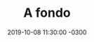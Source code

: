 ---
layout: post
category: Coqueto Escenario
date: 2019-10-08 11:30:00 -0300
title: A fondo
image: https://oceano.uy/api/images/programas/TodoPasa/malelubo.PNG
summary: Lubo Adusto Freire conoció a Malena Castaldi, con quien compartió información, como el ruso que denunció a Apple por "convertirle" en homosexual. De yapa un cuestionario a fondo, con datos íntimos
file: https://audios.oceanofm.com/programas/TodoPasa/19-10-082amaanaMalenaCastaldiCoquetoescenario.mp3
duration: 23:10
oceanourl: https://oceano.uy/todopasa/coqueto-escenario/19651-a-fondo
---